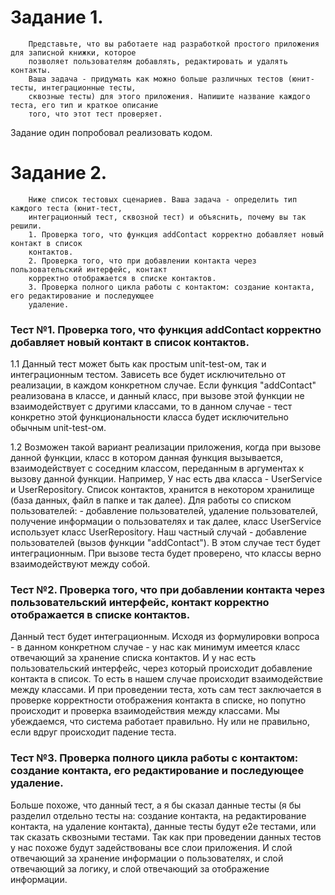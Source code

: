 # Задание 1.

```
    Представьте, что вы работаете над разработкой простого приложения для записной книжки, которое 
    позволяет пользователям добавлять, редактировать и удалять контакты.
    Ваша задача - придумать как можно больше различных тестов (юнит-тесты, интеграционные тесты, 
    сквозные тесты) для этого приложения. Напишите название каждого теста, его тип и краткое описание 
    того, что этот тест проверяет.  
```
 Задание один попробовал реализовать кодом. 

# Задание 2. 

``` 
    Ниже список тестовых сценариев. Ваша задача - определить тип каждого теста (юнит-тест, 
    интеграционный тест, сквозной тест) и объяснить, почему вы так решили. 
    1. Проверка того, что функция addContact корректно добавляет новый контакт в список 
    контактов.
    2. Проверка того, что при добавлении контакта через пользовательский интерфейс, контакт 
    корректно отображается в списке контактов.
    3. Проверка полного цикла работы с контактом: создание контакта, его редактирование и последующее 
    удаление.
```

### Тест №1. Проверка того, что функция addContact корректно добавляет новый контакт в список контактов.

1.1 Данный тест может быть как простым unit-test-ом, так и интеграционным тестом. Зависеть все будет 
исключительно от реализации, в каждом конкретном случае. Если функция "addContact" реализована в классе, 
и данный класс, при вызове этой функции не взаимодействует с другими классами, то в данном случае - тест 
конкретно этой функциональности класса будет исключительно обычным unit-test-ом.

1.2 Возможен такой вариант реализации приложения, когда при вызове данной функции, класс в котором данная 
функция вызывается, взаимодействует с соседним классом, переданным в аргументах к вызову данной функции. 
Например, У нас есть два класса - UserService и UserRepository.
Список контактов, хранится в некотором хранилище (база данных, файл в папке и так далее).
Для работы со списком пользователей: - добавление пользователей, удаление пользователей, получение информации
о пользователях и так далее, класс UserService использует класс UserRepository. 
Наш частный случай - добавление пользователей (вызов функции "addContact"). 
В этом случае тест будет интеграционным. При вызове теста будет проверено, что классы верно взаимодействуют 
между собой.


### Тест №2. Проверка того, что при добавлении контакта через пользовательский интерфейс, контакт корректно отображается в списке контактов.


Данный тест будет интеграционным. 
Исходя из формулировки вопроса - в данном конкретном случае - у нас как минимум имеется класс отвечающий за 
хранение списка контактов. И у нас есть пользовательский интерфейс, через который происходит добавление
контакта в список. То есть в нашем случае происходит взаимодействие между классами. И при проведении теста, 
хоть сам тест заключается в проверке корректности отображения контакта в списке, но попутно происходит и 
проверка взаимодействия между классами. Мы убеждаемся, что система работает правильно. Ну или не правильно, 
если вдруг происходит падение теста.


### Тест №3. Проверка полного цикла работы с контактом: создание контакта, его редактирование и последующее удаление.


Больше похоже, что данный тест, а я бы сказал данные тесты (я бы разделил отдельно тесты на: создание 
контакта, на редактирование контакта, на удаление контакта), данные тесты будут е2е тестами, или так 
сказать сквозными тестами. Так как при проведении данных тестов у нас похоже будут задействованы все 
слои приложения. И слой отвечающий за хранение информации о пользователях, и слой отвечающий за логику, 
и слой отвечающий за отображение информации. 